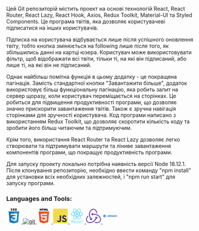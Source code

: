 Цей Git репозиторій містить проект на основі технологій React, React Router,
React Lazy, React Hook, Axios, Redux Toolkit, Material-UI та Styled Components.
Це програма твітів, яка дозволяє користувачеві підписатися на інших
користувачів.

Підписка на користувача відбувається лише після успішного оновлення твіту, тобто
кнопка змінюється на following лише після того, як збільшились данні на картці
юзера. Користувач може використовувати фільтр, щоб відображати всі твіти, тільки
ті, на які він підписаний, або лише ті, на які він не підписаний.

Однак найбільш помітна функція в цьому додатку - це покращена пагінація. Замість
стандартної кнопки "Завантажити більше", додаток використовує більш
функціональну пагінацію, яка робить запит на сервер щоразу, коли користувач
переміщається на сторінках. Це робиться для підвищення продуктивності програми,
що дозволяє значно прискорити завантаження твітів. Також є зручна навігація
сторінками для зручності користувача. Код програми написано з використанням
Redux Toolkit, що дозволяє скоротити кількість коду та зробити його більш
читаючим та підтримуючим.

Крім того, використання React Router та React Lazy дозволяє легко створювати та
підтримувати маршрути та ліниве завантаження компонентів програми, що покращує
продуктивність програми.

Для запуску проекту локально потрібна наявність версії Node 18.12.1. Після
клонування репозиторію, необхідно ввести команду "npm install" для установки
всіх необхідних залежностей, і "npm run start" для запуску програми.

<p align="left">
</p>

<h3 align="left">Languages and Tools:</h3>
<p align="left"> <a href="https://www.w3schools.com/css/" target="_blank" rel="noreferrer"> <img src="https://raw.githubusercontent.com/devicons/devicon/master/icons/css3/css3-original-wordmark.svg" alt="css3" width="40" height="40"/> </a> <a href="https://git-scm.com/" target="_blank" rel="noreferrer"> <img src="https://www.vectorlogo.zone/logos/git-scm/git-scm-icon.svg" alt="git" width="40" height="40"/> </a> <a href="https://www.w3.org/html/" target="_blank" rel="noreferrer"> <img src="https://raw.githubusercontent.com/devicons/devicon/master/icons/html5/html5-original-wordmark.svg" alt="html5" width="40" height="40"/> </a> <a href="https://developer.mozilla.org/en-US/docs/Web/JavaScript" target="_blank" rel="noreferrer"> <img src="https://raw.githubusercontent.com/devicons/devicon/master/icons/javascript/javascript-original.svg" alt="javascript" width="40" height="40"/> </a> <a href="https://reactjs.org/" target="_blank" rel="noreferrer"> <img src="https://raw.githubusercontent.com/devicons/devicon/master/icons/react/react-original-wordmark.svg" alt="react" width="40" height="40"/> </a> <a href="https://redux.js.org" target="_blank" rel="noreferrer"> <img src="https://raw.githubusercontent.com/devicons/devicon/master/icons/redux/redux-original.svg" alt="redux" width="40" height="40"/> </a> <a href="https://webpack.js.org" target="_blank" rel="noreferrer"> <img src="https://raw.githubusercontent.com/devicons/devicon/d00d0969292a6569d45b06d3f350f463a0107b0d/icons/webpack/webpack-original-wordmark.svg" alt="webpack" width="40" height="40"/> </a> </p>
